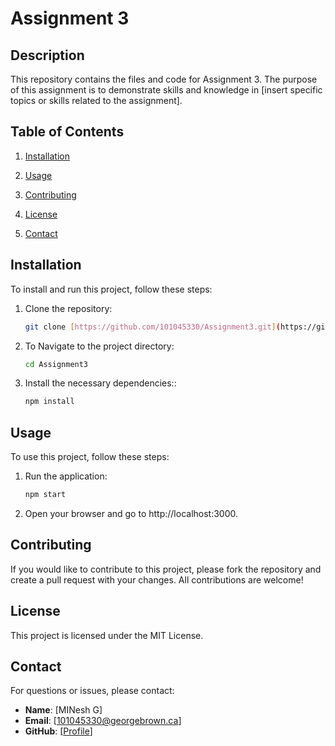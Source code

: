 # Assignment 3

## Description

This repository contains the files and code for Assignment 3. The purpose of this assignment is to demonstrate skills and knowledge in [insert specific topics or skills related to the assignment].

## Table of Contents

1. [Installation](#installation)
2. [Usage](#usage)

3. [Contributing](#contributing)
4. [License](#license)
5. [Contact](#contact)

## Installation

To install and run this project, follow these steps:

1. Clone the repository:
   ```bash
   git clone [https://github.com/101045330/Assignment3.git](https://github.com/101045330/a3desn3035-main.git)
   

2. To Navigate to the project directory:
   ```bash
   cd Assignment3

3. Install the necessary dependencies::
   ```bash
   npm install
   
## Usage

To use this project, follow these steps:

1. Run the application:
   ```bash
   npm start

2. Open your browser and go to http://localhost:3000.

## Contributing
If you would like to contribute to this project, please fork the repository and create a pull request with your changes. All contributions are welcome!

## License
This project is licensed under the MIT License.

## Contact
For questions or issues, please contact:

- **Name**: [MINesh G]
- **Email**: [101045330@georgebrown.ca]
- **GitHub**: [[Profile](https://github.com/101045330/)]
  

